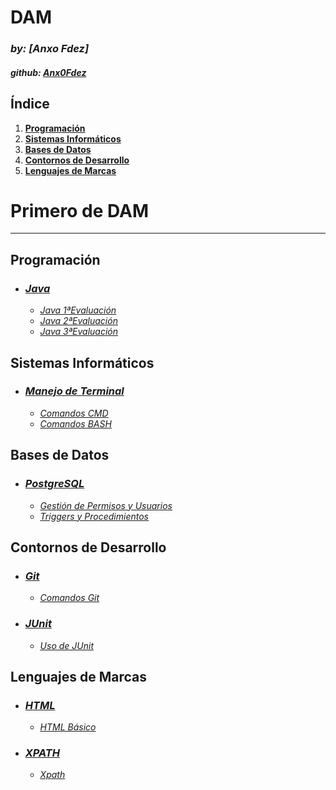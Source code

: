 # **DAM**

### *by: [Anxo Fdez]*

#### *github: [Anx0Fdez](https://github.com/Anx0Fdez)*

## **Índice**
1. [**Programación**](#programación)
2. [**Sistemas Informáticos**](#sistemas-informáticos)
3. [**Bases de Datos**](#bases-de-datos)
4. [**Contornos de Desarrollo**](#contornos-de-desarrollo)
5. [**Lenguajes de Marcas**](#lenguajes-de-marcas)


# Primero de DAM

---
## **Programación**

- ### <u>***Java***</u>
    - [*<u>Java 1ªEvaluación</u>*](Primero/PROGRAMACION/JAVA-1EVA.md)
    - [*<u>Java 2ªEvaluación</u>*](Primero/PROGRAMACION/JAVA-2EVA.md)
    - [*<u>Java 3ªEvaluación</u>*](Primero/PROGRAMACION/JAVA-3EVA.md)

## **Sistemas Informáticos**

- ### <u>***Manejo de Terminal***</u>
    - [*<u>Comandos CMD</u>*](Primero/SI/Cmd.md)
    - [*<u>Comandos BASH</u>*](Primero/SI/Bash.md)

## **Bases de Datos**

- ### <u>***PostgreSQL***</u>
    - [*<u>Gestión de Permisos y Usuarios</u>*](Primero/BD/Permisos-&-Usuarios.md)
    - [*<u>Triggers y Procedimientos</u>*](Primero/BD/Triggers-&-Procedimientos.md)

## **Contornos de Desarrollo**

- ### <u>***Git***</u>
    - [*<u>Comandos Git</u>*](Primero/COD/Git.md)
- ### <u>***JUnit***</u>
    - [*<u>Uso de JUnit</u>*](Primero/COD/JUnit.md)

## **Lenguajes de Marcas**

- ### <u>***HTML***</u>
    - [*<u>HTML Básico</u>*](Primero/LMSXI/HTML.md)
- ### <u>***XPATH***</u>
    - [*<u>Xpath</u>*](Primero/LMSXI/XPath.md)

<!--
# Segundo de DAM

## **Acceso a Datos**

## **Programación Multimedia y Dispositivos Móviles**
- ### <u>***KOTLIN***</u>

## **Desarrollo de Interfaces**
- ### <u>***PYTHON***</u>



## **Sistemas de Gestión Empresarial**

## **Programación de Servicios y Procesos**

## **Empresa e Iniciativa Emprendedora**

-->

